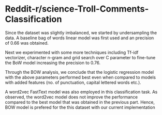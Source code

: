# Reddit-r/science-Troll-Comments-Classification

Since the dataset was slightly imbalanced, we started by undersampling the data. A baseline bag of words linear model was first used and an precision of 0.66 was obtained.

Next we experimented with some more techniques including Tf-idf vectorizer, character n-gram and grid search over C parameter to fine-tune the BoW model increasing the precision to 0.76.

Through the BOW analysis, we conclude that the logistic regression model with the above parameters performed best even when compared to models with added features (no. of punctuation, capital lettered words etc.).

A word2vec FastText model was also employed in this classification task. As observed, the word2vec model does not improve the performance compared to the best model that was obtained in the previous part. Hence, BOW model is prefered for the this dataset with our current implementation
